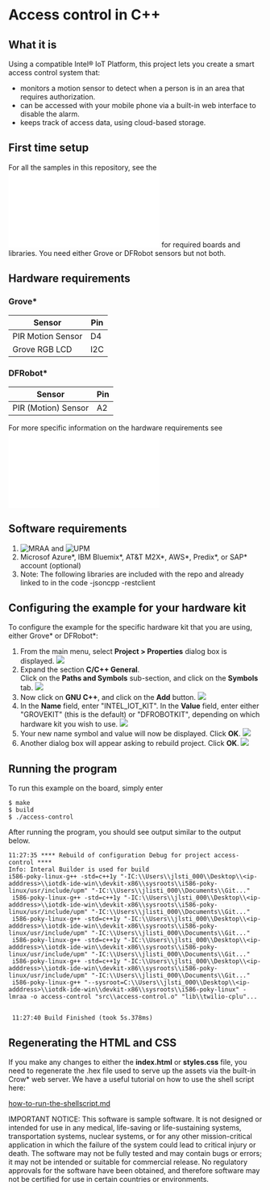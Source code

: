 ﻿# Access control in C++

## What it is

Using a compatible Intel® IoT Platform, this project lets you create a smart access control system that:

- monitors a motion sensor to detect when a person is in an area that requires authorization.
- can be accessed with your mobile phone via a built-in web interface to disable the alarm.
- keeps track of access data, using cloud-based storage.

## First time setup
For all the samples in this repository, see the ![General Setup Instructions](./../../README.md#setup) for required boards and libraries.  You need either Grove or DFRobot sensors but not both.

## Hardware requirements

### Grove\*

Sensor | Pin
--- | ---
PIR Motion Sensor | D4
Grove RGB LCD | I2C

### DFRobot\*

Sensor | Pin
--- | ---
PIR (Motion) Sensor | A2

For more specific information on the hardware requirements see ![Hardware Details](./../README.md#hardware-requirements)

## Software requirements

1. ![MRAA](https://github.com/intel-iot-devkit/mraa) and ![UPM](https://upm.mraa.io/) 
2. Microsof Azure\*, IBM Bluemix\*, AT&T M2X\*, AWS\*, Predix\*, or SAP\* account (optional)
3. Note: The following libraries are included with the repo and already linked to in the code 
  -jsoncpp
  -restclient

## Configuring the example for your hardware kit

To configure the example for the specific hardware kit that you are using, either Grove\* or DFRobot\*:

1. From the main menu, select **Project > Properties** dialog box is displayed.
![](./../../images/cpp/click-project-properties.png)
2. Expand the section **C/C++ General**. <br>Click on the **Paths and Symbols** sub-section, and click on the **Symbols** tab.
![](./../../images/cpp/click-gen-path-symbols.png)
3. Now click on **GNU C++**, and click on the **Add** button.
![](./../../images/cpp/click-gnupp-add.png)
4. In the **Name** field, enter "INTEL_IOT_KIT". In the **Value** field, enter either "GROVEKIT" (this is the default) or "DFROBOTKIT", depending on which hardware kit you wish to use.
![](./../../images/cpp/add-name-and-var.png)
5. Your new name symbol and value will now be displayed. Click **OK**.
![](./../../images/cpp/name-var-ok.png)
6. Another dialog box will appear asking to rebuild project. Click **OK**.
![](./../../images/cpp/path-symbol-rebuild-ok.png)

## Running the program

To run this example on the board, simply enter

    $ make
    $ build
    $ ./access-control

After running the program, you should see output similar to the output below.<br>

```
11:27:35 **** Rebuild of configuration Debug for project access-control ****
Info: Interal Builder is used for build
i586-poky-linux-g++ -std=c++1y "-IC:\\Users\\jlsti_000\\Desktop\\<ip-adddress>\\iotdk-ide-win\\devkit-x86\\sysroots\\i586-poky-linux/usr/include/upm" "-IC:\\Users\\jlisti_000\\Documents\\Git..."
 i586-poky-linux-g++ -std=c++1y "-IC:\\Users\\jlsti_000\\Desktop\\<ip-adddress>\\iotdk-ide-win\\devkit-x86\\sysroots\\i586-poky-linux/usr/include/upm" "-IC:\\Users\\jlisti_000\\Documents\\Git..."
 i586-poky-linux-g++ -std=c++1y "-IC:\\Users\\jlsti_000\\Desktop\\<ip-adddress>\\iotdk-ide-win\\devkit-x86\\sysroots\\i586-poky-linux/usr/include/upm" "-IC:\\Users\\jlisti_000\\Documents\\Git..."
 i586-poky-linux-g++ -std=c++1y "-IC:\\Users\\jlsti_000\\Desktop\\<ip-adddress>\\iotdk-ide-win\\devkit-x86\\sysroots\\i586-poky-linux/usr/include/upm" "-IC:\\Users\\jlisti_000\\Documents\\Git..."
 i586-poky-linux-g++ -std=c++1y "-IC:\\Users\\jlsti_000\\Desktop\\<ip-adddress>\\iotdk-ide-win\\devkit-x86\\sysroots\\i586-poky-linux/usr/include/upm" "-IC:\\Users\\jlisti_000\\Documents\\Git..."
 i586-poky-linux-g++ "--sysroot=C:\\Users\\jlsti_000\\Desktop\\<ip-adddress>\\iotdk-ide-win\\devkit-x86\\sysroots\\i586-poky-linux" -lmraa -o access-control "src\\access-control.o" "lib\\twilio-cplu"...

 
 11:27:40 Build Finished (took 5s.378ms)
  ```

## Regenerating the HTML and CSS

If you make any changes to either the **index.html** or **styles.css** file, you need to regenerate the .hex file used to serve up the assets via the built-in Crow\* web server.
We have a useful tutorial on how to use the shell script here:

[how-to-run-the-shellscript.md](./../../docs/cpp/how-to-run-the-shellscript.md)

IMPORTANT NOTICE: This software is sample software. It is not designed or intended for use in any medical, life-saving or life-sustaining systems, transportation systems, nuclear systems, or for any other mission-critical application in which the failure of the system could lead to critical injury or death. The software may not be fully tested and may contain bugs or errors; it may not be intended or suitable for commercial release. No regulatory approvals for the software have been obtained, and therefore software may not be certified for use in certain countries or environments.
